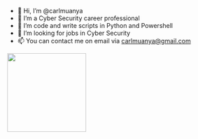 - 👋 Hi, I’m @carlmuanya
- 👀 I’m a Cyber Security career professional 
- 🌱 I’m code and write scripts in Python and Powershell
- 💞️ I’m looking for jobs in Cyber Security
- 📫 You can contact me on email via carlmuanya@gmail.com

<img height="180em" src="https://github-readme-stats.vercel.app/api?username=carlmuanya&show_icons=true&hide_border=true&&count_private=true&include_all_commits=true&theme=merko" />
